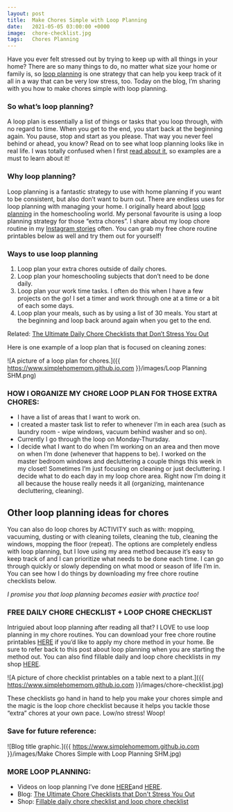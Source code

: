 ```yaml
---
layout: post
title:  Make Chores Simple with Loop Planning
date:   2021-05-05 03:00:00 +0000
image:  chore-checklist.jpg
tags:   Chores Planning
---
```


Have you ever felt stressed out by trying to keep up with all things in your home? There are so many things to do, no matter what size your home or family is, so [loop planning](https://pambarnhill.com/loop-scheduling/#:\~:text=Loop%20scheduling%20doesn't%20assign,the%20list%20and%20start%20there.) is one strategy that can help you keep track of it all in a way that can be very low stress, too. Today on the blog, I’m sharing with you how to make chores simple with loop planning.

### So what’s loop planning?

A loop plan is essentially a list of things or tasks that you loop through, with no regard to time. When you get to the end, you start back at the beginning again. You pause, stop and start as you please. That way you never feel behind or ahead, you know? Read on to see what loop planning looks like in real life. I was totally confused when I first [read about it](https://readaloudrevival.com/looping-task-management-for-recovering/), so examples are a must to learn about it!

### Why loop planning?

Loop planning is a fantastic strategy to use with home planning if you want to be consistent, but also don’t want to burn out. There are endless uses for loop planning with managing your home. I originally heard about [loop planning](https://pambarnhill.com/loop-scheduling/#:\~:text=Loop%20scheduling%20doesn't%20assign,the%20list%20and%20start%20there.) in the homeschooling world. My personal favourite is using a loop planning strategy for those “extra chores”. I share about my loop chore routine in my [Instagram stories](https://www.instagram.com/simplehomemom) often. You can grab my free chore routine printables below as well and try them out for yourself!

### Ways to use loop planning

1. Loop plan your extra chores outside of daily chores.
2. Loop plan your homeschooling subjects that don’t need to be done daily.
3. Loop plan your work time tasks. I often do this when I have a few projects on the go! I set a timer and work through one at a time or a bit of each some days.
4. Loop plan your meals, such as by using a list of 30 meals. You start at the beginning and loop back around again when you get to the end.

Related: [The Ultimate Daily Chore Checklists that Don’t Stress You Out](https://www.simplehomemom.com/the-ultimate-chore-checklists-that-don-t-stress-you-out/)


Here is one example of a loop plan that is focused on cleaning zones:

![A picture of a loop plan for chores.]({{ https://www.simplehomemom.github.io.com }}/images/Loop Planning SHM.png) 

### HOW I ORGANIZE MY CHORE LOOP PLAN FOR THOSE EXTRA CHORES:

* I have a list of areas that I want to work on.
* I created a master task list to refer to whenever I’m in each area (such as laundry room - wipe windows, vacuum behind washer and so on).
* Currently I go through the loop on Monday-Thursday.
* I decide what I want to do when I’m working on an area and then move on when I’m done (whenever that happens to be). I worked on the master bedroom windows and decluttering a couple things this week in my closet! Sometimes I’m just focusing on cleaning or just decluttering. I decide what to do each day in my loop chore area. Right now I’m doing it all because the house really needs it all (organizing, maintenance decluttering, cleaning).

## Other loop planning ideas for chores

You can also do loop chores by ACTIVITY such as with: mopping, vacuuming, dusting or with cleaning toilets, cleaning the tub, cleaning the windows, mopping the floor (repeat). The options are completely endless with loop planning, but I love using my area method because it’s easy to keep track of and I can prioritize what needs to be done each time. I can go through quickly or slowly depending on what mood or season of life I’m in. You can see how I do things by downloading my free chore routine checklists below.

_I promise you that loop planning becomes easier with practice too!_

### FREE DAILY CHORE CHECKLIST + LOOP CHORE CHECKLIST

Intriguied about loop planning after reading all that? I LOVE to use loop planning in my chore routines. You can download your free chore routine printables [HERE](http://tinyletter.com/simplehomemom) if you’d like to apply my chore method in your home. Be sure to refer back to this post about loop planning when you are starting the method out. You can also find fillable daily and loop chore checklists in my shop [HERE](https://www.etsy.com/shop/simplehomemomshop).

![A picture of chore checklist printables on a table next to a plant.]({{ https://www.simplehomemom.github.io.com }}/images/chore-checklist.jpg) 

These checklists go hand in hand to help you make your chores simple and the magic is the loop chore checklist because it helps you tackle those “extra” chores at your own pace. Low/no stress! Woop!


### Save for future reference:

![Blog title graphic.]({{ https://www.simplehomemom.github.io.com }}/images/Make Chores Simple with Loop Planning SHM.jpg) 

### MORE LOOP PLANNING:

* Videos on loop planning I’ve done [HERE](https://www.instagram.com/p/CTzLnadj5OS/)and [HERE](https://www.instagram.com/p/CeElgpKJrsk/).
* Blog: [The Ultimate Chore Checklists that Don't Stress You Out](https://www.simplehomemom.com/the-ultimate-chore-checklists-that-don-t-stress-you-out/)
* Shop: [Fillable daily chore checklist and loop chore checklist](https://www.etsy.com/ca/listing/1262897334/fillable-daily-chore-checklists?click_key=0b15131e5812821903aaf91b393d29b948301c86%3A1262897334&click_sum=388b8820&ref=shop_home_active_3)


